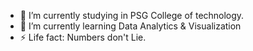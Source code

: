 
- 🔭 I’m currently studying in PSG College of technology.
- 🌱 I’m currently learning Data Analytics & Visualization
- ⚡ Life fact: Numbers don't Lie.
